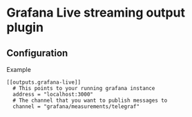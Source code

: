# Grafana Live streaming output plugin
## Configuration
Example
```
[[outputs.grafana-live]]
  # This points to your running grafana instance
  address = "localhost:3000"
  # The channel that you want to publish messages to
  channel = "grafana/measurements/telegraf"
```

